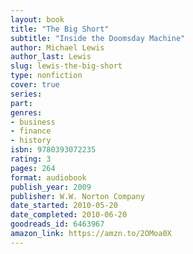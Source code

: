 ```yaml
---
layout: book
title: "The Big Short"
subtitle: "Inside the Doomsday Machine"
author: Michael Lewis
author_last: Lewis
slug: lewis-the-big-short
type: nonfiction
cover: true
series: 
part: 
genres:
- business
- finance
- history
isbn: 9780393072235
rating: 3
pages: 264
format: audiobook
publish_year: 2009
publisher: W.W. Norton Company
date_started: 2010-05-20
date_completed: 2010-06-20
goodreads_id: 6463967
amazon_link: https://amzn.to/2OMoa0X
---
```

